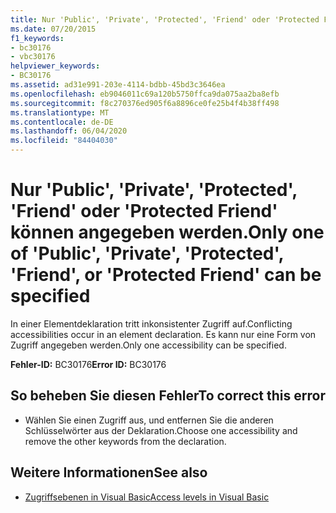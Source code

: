 ```yaml
---
title: Nur 'Public', 'Private', 'Protected', 'Friend' oder 'Protected Friend' können angegeben werden.
ms.date: 07/20/2015
f1_keywords:
- bc30176
- vbc30176
helpviewer_keywords:
- BC30176
ms.assetid: ad31e991-203e-4114-bdbb-45bd3c3646ea
ms.openlocfilehash: eb9046011c69a120b5750ffca9da075aa2ba8efb
ms.sourcegitcommit: f8c270376ed905f6a8896ce0fe25b4f4b38ff498
ms.translationtype: MT
ms.contentlocale: de-DE
ms.lasthandoff: 06/04/2020
ms.locfileid: "84404030"
---
```

# <a name="only-one-of-public-private-protected-friend-or-protected-friend-can-be-specified"></a><span data-ttu-id="44182-102">Nur 'Public', 'Private', 'Protected', 'Friend' oder 'Protected Friend' können angegeben werden.</span><span class="sxs-lookup"><span data-stu-id="44182-102">Only one of 'Public', 'Private', 'Protected', 'Friend', or 'Protected Friend' can be specified</span></span>
<span data-ttu-id="44182-103">In einer Elementdeklaration tritt inkonsistenter Zugriff auf.</span><span class="sxs-lookup"><span data-stu-id="44182-103">Conflicting accessibilities occur in an element declaration.</span></span> <span data-ttu-id="44182-104">Es kann nur eine Form von Zugriff angegeben werden.</span><span class="sxs-lookup"><span data-stu-id="44182-104">Only one accessibility can be specified.</span></span>  
  
 <span data-ttu-id="44182-105">**Fehler-ID:** BC30176</span><span class="sxs-lookup"><span data-stu-id="44182-105">**Error ID:** BC30176</span></span>  
  
## <a name="to-correct-this-error"></a><span data-ttu-id="44182-106">So beheben Sie diesen Fehler</span><span class="sxs-lookup"><span data-stu-id="44182-106">To correct this error</span></span>  
  
- <span data-ttu-id="44182-107">Wählen Sie einen Zugriff aus, und entfernen Sie die anderen Schlüsselwörter aus der Deklaration.</span><span class="sxs-lookup"><span data-stu-id="44182-107">Choose one accessibility and remove the other keywords from the declaration.</span></span>  
  
## <a name="see-also"></a><span data-ttu-id="44182-108">Weitere Informationen</span><span class="sxs-lookup"><span data-stu-id="44182-108">See also</span></span>

- [<span data-ttu-id="44182-109">Zugriffsebenen in Visual Basic</span><span class="sxs-lookup"><span data-stu-id="44182-109">Access levels in Visual Basic</span></span>](../programming-guide/language-features/declared-elements/access-levels.md)
